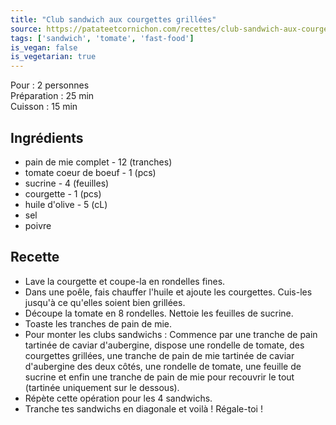 ```yaml
---
title: "Club sandwich aux courgettes grillées"
source: https://patateetcornichon.com/recettes/club-sandwich-aux-courgettes-grillees
tags: ['sandwich', 'tomate', 'fast-food']
is_vegan: false
is_vegetarian: true
---
```


Pour : 2 personnes  
Préparation : 25 min  
Cuisson : 15 min

## Ingrédients

- pain de mie complet - 12 (tranches)
- tomate coeur de boeuf - 1 (pcs)
- sucrine - 4 (feuilles)
- courgette - 1 (pcs)
- huile d'olive - 5 (cL)
- sel
- poivre

## Recette

- Lave la courgette et coupe-la en rondelles fines.
- Dans une poêle, fais chauffer l'huile et ajoute les courgettes. Cuis-les jusqu'à ce qu'elles soient bien grillées.
- Découpe la tomate en 8 rondelles. Nettoie les feuilles de sucrine.
- Toaste les tranches de pain de mie.
- Pour monter les clubs sandwichs : Commence par une tranche de pain tartinée de caviar d'aubergine, dispose une rondelle de tomate, des courgettes grillées, une tranche de pain de mie tartinée de caviar d'aubergine des deux côtés, une rondelle de tomate, une feuille de sucrine et enfin une tranche de pain de mie pour recouvrir le tout (tartinée uniquement sur le dessous).
- Répète cette opération pour les 4 sandwichs.
- Tranche tes sandwichs en diagonale et voilà ! Régale-toi !
